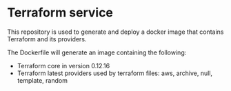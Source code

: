 # Terraform service

This repository is used to generate and deploy a docker image that contains Terraform and its providers.

The Dockerfile will generate an image containing the following:

 * Terraform core in version 0.12.16
 * Terraform latest providers used by terraform files: aws, archive, null, template, random
